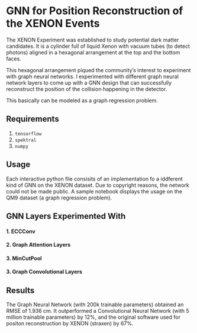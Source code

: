 # GNN for Position Reconstruction of the XENON Events

The XENON Experiment was established to study potential dark matter candidates. It is a cylinder full of liquid Xenon with vacuum tubes (to detect photons) aligned in a hexagonal arrangement at the top and the bottom faces.

This hexagonal arrangement piqued the community’s interest to experiment with graph neural networks. I experimented with different graph neural network layers to come up with a GNN design that can successfully reconstruct the position of the collision happening in the detector.

This basically can be modeled as a graph regression problem.

 ## Requirements
 1. ```tensorflow```
 2. ```spektral```
 3. ```numpy```


 ## Usage
Each interactive python file consisits of an implementation fo a iddferent kind of GNN on the XENON dataset. Due to copyright reasons, the network could not be made public. A sample notebook displays the usage on the QM9 dataset (a graph regression problem).

## GNN Layers Experimented With

#### 1. ECCConv
#### 2. Graph Attention Layers
#### 3. MinCutPool
#### 3. Graph Convolutional Layers

## Results
The Graph Neural Network (with 200k trainable parameters) obtained an RMSE of 1.936 cm. It outperformed a Convolutional Neural Network (with 5 million trainable parameters) by 12%, and the original software used for positon reconstruction by XENON (straxen) by 67%.
